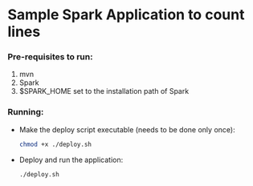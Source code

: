 # Sample Spark Application to count lines

### Pre-requisites to run:
1. mvn
1. Spark
1. $SPARK_HOME set to the installation path of Spark

### Running:
- Make the deploy script executable (needs to be done only once):
  ```bash
  chmod +x ./deploy.sh
  ```

- Deploy and run the application:
  ```bash
  ./deploy.sh
  ```
  